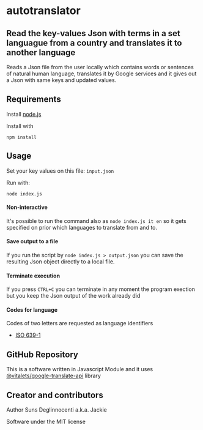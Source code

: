 # autotranslator

## Read the key-values Json with terms in a set languague from a country and translates it to another language

Reads a Json file from the user locally which contains words or sentences of natural human language, translates it by Google services and it gives out a Json with same keys and updated values.

## Requirements

Install [node.js](https://nodejs.org/)

Install with 

`npm install`

## Usage

Set your key values on this file: `input.json`

Run with:

`node index.js`

#### Non-interactive

It's possible to run the command also as `node index.js it en` so it gets specified on prior which languages to translate from and to.

#### Save output to a file

If you run the script by `node index.js > output.json` you can save the resulting Json object directly to a local file.

#### Terminate execution

If you press `CTRL+C` you can terminate in any moment the program exection but you keep the Json output of the work already did

#### Codes for language

Codes of two letters are requested as language identifiers
- [ISO 639-1](https://en.wikipedia.org/wiki/List_of_ISO_639-1_codes)

## GitHub Repository

This is a software written in Javascript Module and it uses [@vitalets/google-translate-api](@vitalets/google-translate-api) library

## Creator and contributors

Author Suns Deglinnocenti a.k.a. Jackie

Software under the MIT license